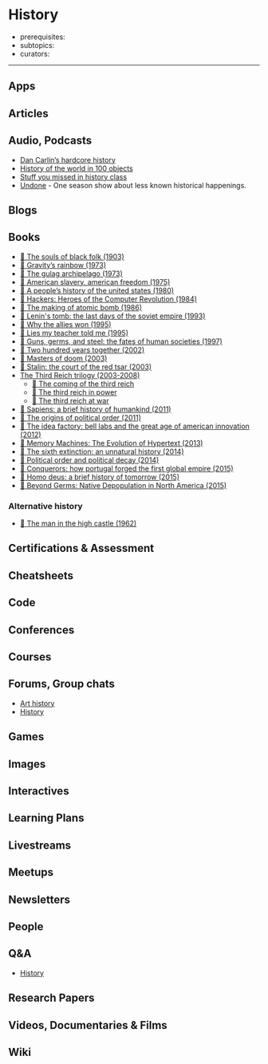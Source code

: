 # History

- prerequisites:
- subtopics:
- curators:

------

## Apps

## Articles

## Audio, Podcasts

- [Dan Carlin’s hardcore history](http://www.dancarlin.com/hardcore-history-series/)
- [History of the world in 100 objects](http://www.bbc.co.uk/programmes/b00nrtd2/episodes/downloads)
- [Stuff you missed in history class](http://www.missedinhistory.com/)
- [Undone](https://gimletmedia.com/undone/) - One season show about less known historical happenings.

## Blogs

## Books

- [📕 The souls of black folk (1903)](http://www.goodreads.com/book/show/318742.The_Souls_of_Black_Folk)
- [📕 Gravity’s rainbow (1973)](http://www.goodreads.com/book/show/415.Gravity_s_Rainbow)
- [📕 The gulag archipelago (1973)](http://www.goodreads.com/book/show/70561.The_Gulag_Archipelago_1918_1956)
- [📕 American slavery, american freedom (1975)](http://www.goodreads.com/book/show/43365.American_Slavery_American_Freedom)
- [📕 A people’s history of the united states (1980)](http://www.goodreads.com/book/show/2767.A_People_s_History_of_the_United_States)
- [📕 Hackers: Heroes of the Computer Revolution (1984)](https://www.goodreads.com/book/show/56829.Hackers)
- [📕 The making of atomic bomb (1986)](http://www.goodreads.com/book/show/16884.The_Making_of_the_Atomic_Bomb)
- [📕 Lenin's tomb: the last days of the soviet empire (1993)](http://www.goodreads.com/book/show/113206.Lenin_s_Tomb)
- [📕 Why the allies won (1995)](http://www.goodreads.com/book/show/831378.Why_the_Allies_Won)
- [📕 Lies my teacher told me (1995)](http://www.goodreads.com/book/show/296662.Lies_My_Teacher_Told_Me)
- [📕 Guns, germs, and steel: the fates of human societies (1997)](http://www.goodreads.com/book/show/1842.Guns_Germs_and_Steel)
- [📕 Two hundred years together (2002)](http://www.goodreads.com/book/show/28008677-200-years-together-two-hundred-years-together?rating=2)
- [📕 Masters of doom (2003)](http://www.goodreads.com/book/show/222146.Masters_of_Doom)
- [📕 Stalin: the court of the red tsar (2003)](http://www.goodreads.com/book/show/282108.Stalin)
- [The Third Reich trilogy (2003-2008)](https://www.goodreads.com/book/show/3761596-the-third-reich-at-war)
  - [📕 The coming of the third reich](http://www.goodreads.com/book/show/319473.The_Coming_of_the_Third_Reich)
  - [📕 The third reich in power](http://www.goodreads.com/book/show/536788.The_Third_Reich_in_Power)
  - [📕 The third reich at war](http://www.goodreads.com/book/show/3761596-the-third-reich-at-war)
- [📕 Sapiens: a brief history of humankind (2011)](http://www.goodreads.com/book/show/23692271-sapiens)
- [📕 The origins of political order (2011)](http://www.goodreads.com/book/show/9704856-the-origins-of-political-order)
- [📕 The idea factory: bell labs and the great age of american innovation (2012)](http://www.goodreads.com/book/show/11797471-the-idea-factory)
- [📕 Memory Machines: The Evolution of Hypertext (2013)](https://www.goodreads.com/book/show/17867988)
- [📕 The sixth extinction: an unnatural history (2014)](http://www.goodreads.com/book/show/17910054-the-sixth-extinction)
- [📕 Political order and political decay (2014)](http://www.goodreads.com/book/show/20575435-political-order-and-political-decay)
- [📕 Conquerors: how portugal forged the first global empire (2015)](http://www.goodreads.com/book/show/25255039-conquerors)
- [📕 Homo deus: a brief history of tomorrow (2015)](http://www.goodreads.com/book/show/31138556-homo-deus)
- [📕 Beyond Germs: Native Depopulation in North America (2015)](https://www.goodreads.com/book/show/25362826-beyond-germs)

### Alternative history

- [📕 The man in the high castle (1962)](http://www.goodreads.com/book/show/216363.The_Man_in_the_High_Castle)


## Certifications & Assessment

## Cheatsheets

## Code

## Conferences

## Courses

## Forums, Group chats

- [Art history](https://www.reddit.com/r/ArtHistory/)
- [History](https://www.reddit.com/r/history/)

## Games

## Images

## Interactives

## Learning Plans

## Livestreams

## Meetups

## Newsletters

## People

## Q&A

- [History](http://history.stackexchange.com)

## Research Papers

## Videos, Documentaries & Films

## Wiki
